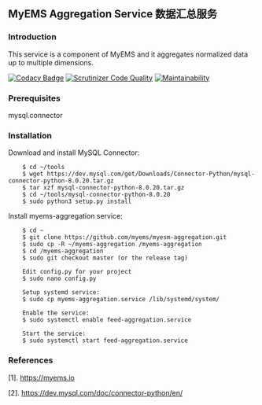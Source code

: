 ## MyEMS Aggregation Service 数据汇总服务



### Introduction

This service is a component of MyEMS and it aggregates normalized data up to multiple dimensions.

[![Codacy Badge](https://api.codacy.com/project/badge/Grade/cb75cee835ba46118115e088f8be6d87)](https://app.codacy.com/gh/myems/myems-aggregation?utm_source=github.com&utm_medium=referral&utm_content=myems/myems-aggregation&utm_campaign=Badge_Grade)
[![Scrutinizer Code Quality](https://scrutinizer-ci.com/g/myems/myems-aggregation/badges/quality-score.png?b=master)](https://scrutinizer-ci.com/g/myems/myems-aggregation/?branch=master)
[![Maintainability](https://api.codeclimate.com/v1/badges/ecff11174fd74975946c/maintainability)](https://codeclimate.com/github/myems/myems-aggregation/maintainability)

### Prerequisites

mysql.connector



### Installation

Download and install MySQL Connector:
```
    $ cd ~/tools
    $ wget https://dev.mysql.com/get/Downloads/Connector-Python/mysql-connector-python-8.0.20.tar.gz
    $ tar xzf mysql-connector-python-8.0.20.tar.gz
    $ cd ~/tools/mysql-connector-python-8.0.20
    $ sudo python3 setup.py install
```

Install myems-aggregation service:
```
    $ cd ~
    $ git clone https://github.com/myems/myesm-aggregation.git
    $ sudo cp -R ~/myems-aggregation /myems-aggregation
    $ cd /myems-aggregation
    $ sudo git checkout master (or the release tag)

    Edit config.py for your project
    $ sudo nano config.py

    Setup systemd service:
    $ sudo cp myems-aggregation.service /lib/systemd/system/

    Enable the service:
    $ sudo systemctl enable feed-aggregation.service

    Start the service:
    $ sudo systemctl start feed-aggregation.service
```

### References

[1]. https://myems.io

[2]. https://dev.mysql.com/doc/connector-python/en/
